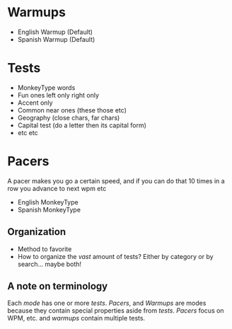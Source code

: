 # Warmups
* English Warmup (Default)
* Spanish Warmup (Default)

# Tests
* MonkeyType words
* Fun ones left only right only
* Accent only
* Common near ones (these those etc)
* Geography (close chars, far chars)
* Capital test (do a letter then its capital form)
* etc etc

# Pacers
A pacer makes you go a certain speed, and if you can do that 10 times in a row you advance to next wpm etc
* English MonkeyType
* Spanish MonkeyType

## Organization
* Method to favorite
* How to organize the *vast* amount of tests? Either by category or by search... maybe both!

## A note on terminology
Each *mode* has one or more *tests*.
*Pacers*, and *Warmups* are modes because they contain special properties aside from *tests*. *Pacers* focus on WPM, etc. and *warmups* contain multiple tests.